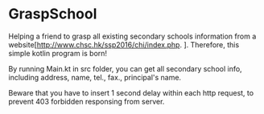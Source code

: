 # GraspSchool

Helping a friend to grasp all existing secondary schools information from a website[http://www.chsc.hk/ssp2016/chi/index.php. ]. Therefore, this simple kotlin program is born!

By running Main.kt in src folder, you can get all secondary school info, including address, name, tel., fax., principal's name. 

Beware that you have to insert 1 second delay within each http request, to prevent 403 forbidden responsing from server.

